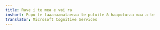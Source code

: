 ```yaml
---
title: Rave i te mea e vai ra
inshort: Pupu te faaanaanataeraa te putuite & haaputuraa maa a te
translator: Microsoft Cognitive Services
---
```





